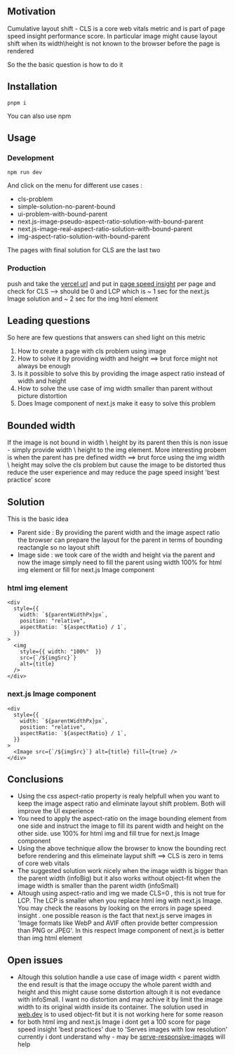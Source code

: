 <h2>Motivation</h2>
<p>Cumulative layout shift - CLS is a core web vitals metric and is part of page speed insight performance score. In particular image might cause layout shift when its width\height is not known to the browser before the page is rendered</p>
<p>So the the basic question is how to do it</p>

<h2>Installation</h2>

```
pnpm i
```

You can also use npm


<h2>Usage</h2>

<h3>Development</h3>

```
npm run dev
```

And click on the menu for different use cases :
<ul>
<li>cls-problem</li>
<li>simple-solution-no-parent-bound</li>
<li>ui-problem-with-bound-parent</li>
<li>next.js-image-pseudo-aspect-ratio-solution-with-bound-parent</li>
<li>next.js-image-real-aspect-ratio-solution-with-bound-parent</li>
<li>img-aspect-ratio-solution-with-bound-parent</li>
</ul>

The pages with final solution for CLS are the last two

<h3>Production</h3>

push and take the <a href='https://core-web-vitals-cls-playground.vercel.app'>vercel url</a> and put in <a href='https://pagespeed.web.dev/'>page speed insight</a> per page and check for CLS --> should be 0 and LCP which is ~ 1 sec for the next.js Image solution and ~ 2 sec for the img html element

<h2>Leading questions</h2>
So here are few questions that answers can shed light on this metric
<ol>
<li>How to create a page with cls problem using image</li>
<li>How to solve it by providing width and height ==> brut force might not always be enough</li>
<li>Is it possible to solve this by providing the image aspect ratio instead of width and height</li>
<li>How to solve the use case of img width smaller than parent without picture distortion</li>
<li>Does Image component of next.js make it easy to solve this problem</li>
</ol>

<h2>Bounded width</h2>
If the image is not bound in width \ height by its parent then this is non issue - simply provide width \ height to the img element. More interesting probem is when the parent has pre defined width ==> brut force using the img width \ height may solve the cls problem but cause the image to be distorted thus reduce the user experience and may reduce the page speed insight 'best practice' score

<h2>Solution</h2>
This is the basic idea
<ul>
<li>Parent side : By providing the parent width and the image aspect ratio the browser can prepare the layout for the parent in terms of bounding reactangle so no layout shift</li>
<li>Image side : we took care of the width and height via the parent and now the image simply need to fill the parent using width 100% for html img element or fill for next.js Image component</li>
</ul>

<h3>html img element</h3>

```tsx
<div
  style={{
    width: `${parentWidthPx}px`,
    position: "relative",
    aspectRatio: `${aspectRatio} / 1`,
  }}
>
  <img
    style={{ width: "100%"  }}
    src={`/${imgSrc}`}
    alt={title}
  />
</div>
```

<h3>next.js Image component</h3>

```tsx
<div
  style={{
    width: `${parentWidthPx}px`,
    position: "relative",
    aspectRatio: `${aspectRatio} / 1`,
  }}
>
  <Image src={`/${imgSrc}`} alt={title} fill={true} />
</div>
```

<h2>Conclusions</h2>
<ul>
<li>Using the css aspect-ratio property is realy helpfull when you want to keep the image aspect ratio and eliminate layout shift problem. Both will improve the UI experience </li>
<li>You need to apply the aspect-ratio on the image bounding element from one side and instruct the image to fill its parent width and height on the other side. use 100% for html img and fill true for next.js Image component</li>
<li>Using the above technique allow the browser to know the bounding rect before rendering and this elimeinate layput shift ==> CLS is zero in tems of core web vitals</li>
<li>The suggested solution work nicely when the image width is bigger than the parent width (infoBig) but it also works without object-fit when the image width is smaller than the parent width (infoSmall)</li>
<li>Altough using aspect-ratio and img we made CLS=0 , this is not true for LCP. The LCP is smaller when you replace html img with next.js Image. You may check the reasons by looking on the errors in page speed insight . one possible reason is the fact that next.js serve images in 'Image formats like WebP and AVIF often provide better compression than PNG or JPEG'. In this respect Image component of next.js is better than img html element</li>
</ul>


<h2>Open issues</h2>
<ul>
<li>Altough this solution handle a use case of image width < parent width the end result is that the image occupy the whole parent width and height and this might cause some distortion altough it is not evedance with infoSmall. I want no distortion and may achive it by limit the image width to its original width inside its container. The solution used in <a href='https://web.dev/learn/design/responsive-images'>web.dev</a> is to used object-fit but it is not working here for some reason</li>
<li>for both html img and next.js Image i dont get a 100 score for page speed insight 'best practices' due to 'Serves images with low resolution' currently i dont understand why - may be <a href='https://web.dev/articles/serve-responsive-images?utm_source=lighthouse&utm_medium=lr'>serve-responsive-images</a> will help</li>
</ul>